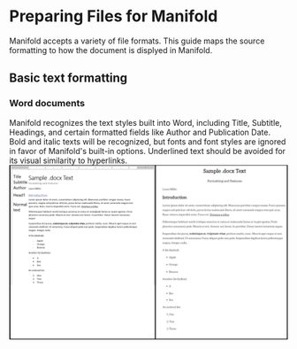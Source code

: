 # Preparing Files for Manifold
Manifold accepts a variety of file formats. This guide maps the source formatting to how the document is displyed in Manifold. 

## Basic text formatting
### Word documents
Manifold recognizes the text styles built into Word, including Title, Subtitle, Headings, and certain 
formatted fields like Author and Publication Date. Bold and italic texts will be recognized, but fonts and font styles are ignored in favor of Manifold's built-in options. Underlined text should be avoided for its visual similarity to hyperlinks.
![A side-by-side comparison of a Word file at its display in Manifold.](img/wordsidebyside.png)
